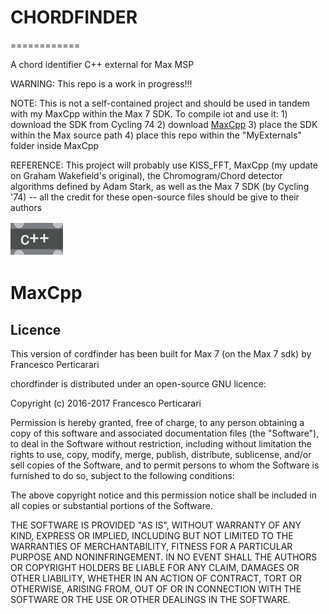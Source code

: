 # CHORDFINDER
============

A chord identifier C++ external for Max MSP



WARNING: This repo is a work in progress!!!

NOTE: This is not a self-contained project and should be used in tandem with my MaxCpp within the Max 7 SDK.
To compile iot and use it:
    1) download the SDK from Cycling 74
    2) download [MaxCpp](http://gitlab.doc.gold.ac.uk/fpert041/maxcpp) 
    3) place the SDK within the Max source path
    4) place this repo within the "MyExternals" folder inside MaxCpp


REFERENCE: This project will probably use KISS_FFT, MaxCpp (my update on Graham Wakefield's original), the Chromogram/Chord detector algorithms defined by Adam Stark, as well as the Max 7 SDK (by Cycling '74) -- all the credit for these open-source files should be give to their authors




![logo](maxcpp.png) 

MaxCpp
==========================

## Licence

This version of cordfinder has been built for Max 7 (on the Max 7 sdk) by Francesco Perticarari


chordfinder is distributed under an open-source GNU licence:

Copyright (c) 2016-2017 Francesco Perticarari

Permission is hereby granted, free of charge, to any person obtaining a copy
of this software and associated documentation files (the "Software"), to deal
in the Software without restriction, including without limitation the rights
to use, copy, modify, merge, publish, distribute, sublicense, and/or sell
copies of the Software, and to permit persons to whom the Software is
furnished to do so, subject to the following conditions:

The above copyright notice and this permission notice shall be included in
all copies or substantial portions of the Software.

THE SOFTWARE IS PROVIDED "AS IS", WITHOUT WARRANTY OF ANY KIND, EXPRESS OR
IMPLIED, INCLUDING BUT NOT LIMITED TO THE WARRANTIES OF MERCHANTABILITY,
FITNESS FOR A PARTICULAR PURPOSE AND NONINFRINGEMENT. IN NO EVENT SHALL THE
AUTHORS OR COPYRIGHT HOLDERS BE LIABLE FOR ANY CLAIM, DAMAGES OR OTHER
LIABILITY, WHETHER IN AN ACTION OF CONTRACT, TORT OR OTHERWISE, ARISING FROM,
OUT OF OR IN CONNECTION WITH THE SOFTWARE OR THE USE OR OTHER DEALINGS IN
THE SOFTWARE.
